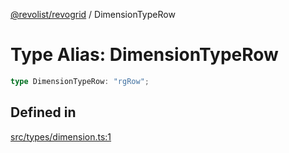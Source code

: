 [@revolist/revogrid](README.md) / DimensionTypeRow

# Type Alias: DimensionTypeRow

```ts
type DimensionTypeRow: "rgRow";
```

## Defined in

[src/types/dimension.ts:1](https://github.com/revolist/revogrid/blob/c4e80f786890231c76aca88d327b090657d3fbb9/src/types/dimension.ts#L1)
